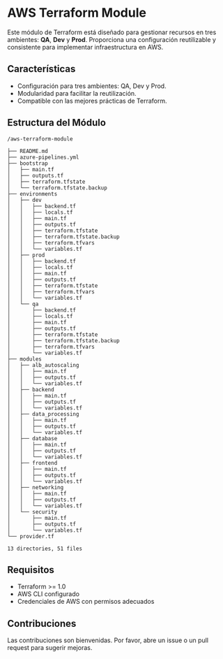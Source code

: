 # AWS Terraform Module

Este módulo de Terraform está diseñado para gestionar recursos en tres ambientes: **QA**, **Dev** y **Prod**. Proporciona una configuración reutilizable y consistente para implementar infraestructura en AWS.

## Características

- Configuración para tres ambientes: QA, Dev y Prod.
- Modularidad para facilitar la reutilización.
- Compatible con las mejores prácticas de Terraform.

## Estructura del Módulo

```
/aws-terraform-module

├── README.md
├── azure-pipelines.yml
├── bootstrap
│   ├── main.tf
│   ├── outputs.tf
│   ├── terraform.tfstate
│   └── terraform.tfstate.backup
├── environments
│   ├── dev
│   │   ├── backend.tf
│   │   ├── locals.tf
│   │   ├── main.tf
│   │   ├── outputs.tf
│   │   ├── terraform.tfstate
│   │   ├── terraform.tfstate.backup
│   │   ├── terraform.tfvars
│   │   └── variables.tf
│   ├── prod
│   │   ├── backend.tf
│   │   ├── locals.tf
│   │   ├── main.tf
│   │   ├── outputs.tf
│   │   ├── terraform.tfstate
│   │   ├── terraform.tfvars
│   │   └── variables.tf
│   └── qa
│       ├── backend.tf
│       ├── locals.tf
│       ├── main.tf
│       ├── outputs.tf
│       ├── terraform.tfstate
│       ├── terraform.tfstate.backup
│       ├── terraform.tfvars
│       └── variables.tf
├── modules
│   ├── alb_autoscaling
│   │   ├── main.tf
│   │   ├── outputs.tf
│   │   └── variables.tf
│   ├── backend
│   │   ├── main.tf
│   │   ├── outputs.tf
│   │   └── variables.tf
│   ├── data_processing
│   │   ├── main.tf
│   │   ├── outputs.tf
│   │   └── variables.tf
│   ├── database
│   │   ├── main.tf
│   │   ├── outputs.tf
│   │   └── variables.tf
│   ├── frontend
│   │   ├── main.tf
│   │   ├── outputs.tf
│   │   └── variables.tf
│   ├── networking
│   │   ├── main.tf
│   │   ├── outputs.tf
│   │   └── variables.tf
│   └── security
│       ├── main.tf
│       ├── outputs.tf
│       └── variables.tf
└── provider.tf

13 directories, 51 files
```

## Requisitos

- Terraform >= 1.0
- AWS CLI configurado
- Credenciales de AWS con permisos adecuados

## Contribuciones

Las contribuciones son bienvenidas. Por favor, abre un issue o un pull request para sugerir mejoras.

